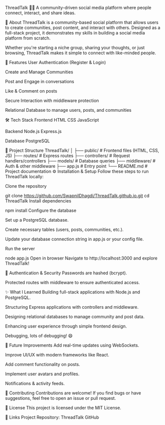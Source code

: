 ThreadTalk 🧵💬
A community-driven social media platform where people connect, interact, and share ideas.

🌟 About
ThreadTalk is a community-based social platform that allows users to create communities, post content, and interact with others. Designed as a full-stack project, it demonstrates my skills in building a social media platform from scratch.

Whether you're starting a niche group, sharing your thoughts, or just browsing, ThreadTalk makes it simple to connect with like-minded people.

🚀 Features
  User Authentication (Register & Login)

  Create and Manage Communities

  Post and Engage in conversations

  Like & Comment on posts

  Secure Interaction with middleware protection

  Relational Database to manage users, posts, and communities

🛠️ Tech Stack
  Frontend
    HTML
    CSS
    JavaScript

  Backend
    Node.js
    Express.js

  Database
    PostgreSQL

📂 Project Structure
ThreadTalk/
│
├── public/             # Frontend files (HTML, CSS, JS)
├── routes/             # Express routes
├── controllers/        # Request handlers/controllers
├── models/             # Database queries
├── middleware/         # Auth & other middleware
├── app.js              # Entry point
└── README.md           # Project documentation
⚙️ Installation & Setup
Follow these steps to run ThreadTalk locally:

Clone the repository

git clone https://github.com/SwapnilDhagdi/ThreadTalk.github.io.git
cd ThreadTalk
Install dependencies

npm install
Configure the database

Set up a PostgreSQL database.

Create necessary tables (users, posts, communities, etc.).

Update your database connection string in app.js or your config file.

Run the server

node app.js
Open in browser
Navigate to http://localhost:3000 and explore ThreadTalk!

🔐 Authentication & Security
  Passwords are hashed (bcrypt).

  Protected routes with middleware to ensure authenticated access.

✨ What I Learned
  Building full-stack applications with Node.js and PostgreSQL.

  Structuring Express applications with controllers and middleware.

  Designing relational databases to manage community and post data.

  Enhancing user experience through simple frontend design.

  Debugging, lots of debugging! 😄

🚀 Future Improvements
  Add real-time updates using WebSockets.

  Improve UI/UX with modern frameworks like React.

  Add comment functionality on posts.

  Implement user avatars and profiles.

  Notifications & activity feeds.

🙌 Contributing
  Contributions are welcome! If you find bugs or have suggestions, feel free to open an issue or pull request.

📄 License
  This project is licensed under the MIT License.

🔗 Links
  Project Repository: ThreadTalk GitHub
